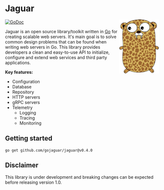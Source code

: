 # Jaguar

<img align="right" width="130px" src="./assets/logo.png">

[![GoDoc](https://pkg.go.dev/badge/github.com/gojaguar/jaguar?status.svg)](https://pkg.go.dev/github.com/gojaguar/jaguar?tab=doc)

Jaguar is an open source library/toolkit written in [Go](https://go.dev/) for creating scalable web servers. It's main
goal is to solve common design problems that can be found when writing web servers in Go. This library provides
developers a clean and easy-to-use API to initialize, configure and extend web services and third party applications.

**Key features:**

- Configuration
- Database
- Repository
- HTTP servers
- gRPC servers
- Telemetry
    - Logging
    - Tracing
    - Monitoring

## Getting started

```shell
go get github.com/gojaguar/jaguar@v0.4.0
```

## Disclaimer

This library is under development and breaking changes can be expected before releasing version 1.0.
